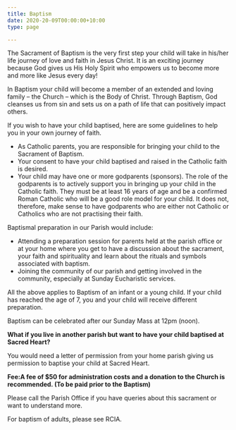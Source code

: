 ```yaml
---
title: Baptism
date: 2020-20-09T00:00:00+10:00
type: page

---
```

The Sacrament of Baptism is the very first step your child will take in his/her life journey of love and faith in Jesus Christ. It is an exciting journey because God gives us His Holy Spirit who empowers us to become more and more like Jesus every day!

In Baptism your child will become a member of an extended and loving family – the Church – which is the Body of Christ. Through Baptism, God cleanses us from sin and sets us on a path of life that can positively impact others.

If you wish to have your child baptised, here are some guidelines to help you in your own journey of faith.

* As Catholic parents, you are responsible for bringing your child to the Sacrament of Baptism.
* Your consent to have your child baptised and raised in the Catholic faith is desired.
* Your child may have one or more godparents (sponsors). The role of the godparents is to actively support you in bringing up your child in the Catholic faith. They must be at least 16 years of age and be a confirmed Roman Catholic who will be a good role model for your child. It does not, therefore, make sense to have godparents who are either not Catholic or Catholics who are not practising their faith.

Baptismal preparation in our Parish would include:

* Attending a preparation session for parents held at the parish office or at your home where you get to have a discussion about the sacrament, your faith and spirituality and learn about the rituals and symbols associated with baptism.
* Joining the community of our parish and getting involved in the community, especially at Sunday Eucharistic services.

All the above applies to Baptism of an infant or a young child. If your child has reached the age of 7, you and your child will receive different preparation.

Baptism can be celebrated after our Sunday Mass at 12pm (noon).

**What if you live in another parish but want to have your child baptised at Sacred Heart?**  
  
You would need a letter of permission from your home parish giving us permission to baptise your child at Sacred Heart.  
  
**Fee:A fee of $50 for administration costs and a donation to the Church is recommended. (To be paid prior to the Baptism)**  
  
Please call the Parish Office if you have queries about this sacrament or want to understand more.  
  
For baptism of adults, please see RCIA.